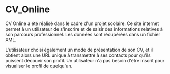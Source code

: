 # CV_Online

CV Online a été réalisé dans le cadre d'un projet scolaire.
Ce site internet permet à un utilisateur de s'inscrire et de saisir des informations relatives à son parcours professionnel. 
Les données sont récupérées dans un fichier XML.

L'utilisateur choisi également un mode de présentation de son CV, et il obtient alors une URL unique à transmettre à ses contacts pour qu'ils puissent découvir son profil.
Un utilisateur n'a pas besoin d'être inscrit pour visualiser le profil de quelqu'un.

